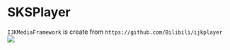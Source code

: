 # SKSPlayer
`IJKMediaFramework` is create from `https://github.com/Bilibili/ijkplayer`
![](https://github.com/action456789/SKSPlayer/blob/master/readme.gif)
